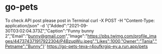 # go-pets
To check API post please post in Terminal
curl -X POST -H "Content-Type: application/json"  -d '{"Added":"2021-09-30T03:02:04.373Z","Caption":"Funny bunny 2","Email":"bunny@gmail.com","Image":"https://pbs.twimg.com/profile_images/447374371917922304/P4BzupWu.jpeg","Likes":1000,"Owner":"Tania","Petname":"Bunny"}' https://go-pets-teva-r4oufkrgiq-ey.a.run.app/pets